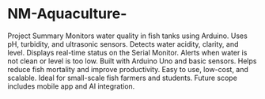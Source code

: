 # NM-Aquaculture-
Project Summary Monitors water quality in fish tanks using Arduino. Uses pH, turbidity, and ultrasonic sensors. Detects water acidity, clarity, and level. Displays real-time status on the Serial Monitor. Alerts when water is not clean or level is too low. Built with Arduino Uno and basic sensors. Helps reduce fish mortality and improve productivity. Easy to use, low-cost, and scalable. Ideal for small-scale fish farmers and students. Future scope includes mobile app and AI integration.
